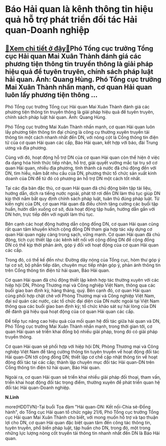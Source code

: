 Báo Hải quan là kênh thông tin hiệu quả hỗ trợ phát triển đối tác Hải quan-Doanh nghiệp
=======================================================================================

[:gift:Xem chi tiết ở đây:gift:](https://hddtvn.com/bao-hai-quan-la-kenh-thong-tin-hieu-qua-ho-tro-phat-trien-doi-tac-hai-quan-doanh-nghiep/)Phó Tổng cục trưởng Tổng cục Hải quan Mai Xuân Thành đánh giá các phương tiện thông tin truyền thông là giải pháp hiệu quả để tuyên truyên, chính sách pháp luật hải quan. Ảnh: Quang Hùng. Phó Tổng cục trưởng Mai Xuân Thành nhấn mạnh, cơ quan Hải quan luôn lấy phương tiện thông …
---------------------------------------------------------------------------------------------------------------------------------------------------------------------------------------------------------------------------------------------------------------------------------------







 






 Phó Tổng cục trưởng Tổng cục Hải quan Mai Xuân Thành đánh giá các phương tiện thông tin truyền thông là giải pháp hiệu quả để tuyên truyên, chính sách pháp luật hải quan. Ảnh: Quang Hùng. 


Phó Tổng cục trưởng Mai Xuân Thành nhấn mạnh, cơ quan Hải quan luôn lấy phương tiện thông tin đại chúng là công cụ thường xuyên truyền tải thông tin một cách nhanh nhất đến DN, với nòng cót là Cổng thông tin điện tử của cơ quan Hải quan các cấp, Báo Hải quan, kết hợp với báo, đài Trung ương và địa phương.


 


Cùng với đó, hoạt động hỗ trợ DN của cơ quan Hải quan còn thể hiện ở việc đa dạng hóa hình thức tiếp nhận, hỗ trợ, giải quyết vướng mắc tại trụ sở cơ quan Hải quan, nhiều địa phương, tỉnh thành cả nước đã chủ động đến với DN, tìm hiểu, nắm bắt nhu cầu của DN, phương thức tổ chức sản xuất kinh doanh của DN để từ đó có phương án hỗ trợ DN một cách tốt nhất.


 


Tại các địa bàn đặc thù, cơ quan Hải quan đã chủ động biên tập tài liệu, hướng dẫn, dịch ra tiếng nước ngoài, phát tờ rơi đến DN làm thủ tục giúp DN kịp thời nắm bắt quy định chính sách pháp luật, tuân thủ đúng pháp luật. Từ kiến nghị của DN, cơ quan Hải quan đã điều chỉnh tăng cường các buổi tập huấn, hướn dẫn xuống cơ sở, đưa hoạt động tập huấn, hướng dẫn gần với DN hơn, trực tiếp đến với người làm thủ tục.


 


Bên cạnh các hoạt động hướng dẫn cộng đồng DN, cơ quan Hải quan cũng rất quan tâm khuyến khích cộng đồng DN tham gia hợp tác xây dựng cơ quan Hải quan ngày càng trong sạch, vững mạnh. Cơ quan Hải quan đã chủ động, tích cực thiết lập các kênh kết nối với cộng đồng DN để cộng đồng DN có thể kịp thời phản ánh, góp ý đối với hoạt động của cơ quan Hải quan các cấp. 


 


Trong đó, có thể kế đến như: Đường dây nóng của Tổng cục, hòm thư góp ý tại cơ sở, bộ phần tiếp dân, chuyên mục tiếp nhận góp ý, phản ánh thông tin trên Cổng thông tin điện tử hải quan, Báo Hải quan.


 


Cơ quan Hải quan đã chủ động thiết lập kênh hợp tác thường xuyên với các hiệp hội DN, Phòng Thương mại và Công nghiệp Việt Nam, thông qua các buổi giao ban định kỳ, hàng tháng, quý. Bên cạnh đó, cơ quan Hải quan cũng phối hợp chặt chẽ với Phòng Thương mại và Công nghiệp Việt Nam, đại sứ quán các nước, các tổ chức đại diện của DN nước ngoài tại Việt Nam thông qua các buổi giao ban định kỳ; tổ chức khảo sát sự hài lòng của DN để đánh giá hiệu quả hoạt động của cơ quan Hải quan các cấp.


 


Để tiếp tục nâng cao hiệu quả của mối quan hệ đối tác giữa hải quan và DN, Phó Tổng cục trưởng Mai Xuân Thành nhấn mạnh, trong thời gian tới, cơ quan Hải quan sẽ triển khai đồng bộ nhiều giải pháp, trong đó có giải pháp truyền thông.


 


Cơ quan Hải quan sẽ phối hợp với hiệp hội DN, Phòng Thương mại và Công nghiệp Việt Nam để tăng cường thông tin tuyên truyền về hoạt động đối tác Hải quan-DN tới cộng đồng DN; thiết lập cơ chế cập nhật thông tin về hoạt động đối tác tại các cấp; thành lập chuyên mục đối tác Hải quan-DN trên Cổng thông tin điện tử hải quan, Báo Hải quan.


 


Ngoài ra, cơ quan Hải quan sẽ triển khai nhiều giải pháp đối thoại, tham vấn, triển khai hoạt động đối tác trọng điểm, thường xuyên để phát triển quan hệ đối tác Hải quan-Doanh nghiệp.






**N.Linh**



more(HDDTVN)-Tại buổi Tọa đàm "Hải quan-DN: Kết nối-Chia sẻ-Đồng hành", do Tổng cục Hải quan tổ chức ngày 21/6, Phó Tổng cục trưởng Tổng cục Hải quan Mai Xuân Thành cho biết, với mong muốn hỗ trợ và tạo thuận lợi cho DN, cơ quan Hải quan đặc biệt quan tâm đến công tác thông tin, tuyên truyền, phổ biến pháp luật, tập huấn cho DN, trong đó, một trong những lực lượng nòng cốt truyền tải thông tin nhanh nhất đến DN là Báo Hải quan.

